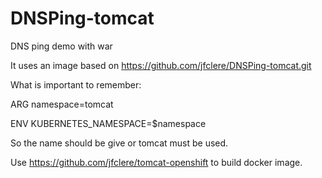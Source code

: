 # DNSPing-tomcat
DNS ping demo with war

It uses an image based on https://github.com/jfclere/DNSPing-tomcat.git

What is important to remember:

ARG namespace=tomcat

ENV KUBERNETES_NAMESPACE=$namespace

So the name should be give or tomcat must be used.

Use https://github.com/jfclere/tomcat-openshift to build docker image.
